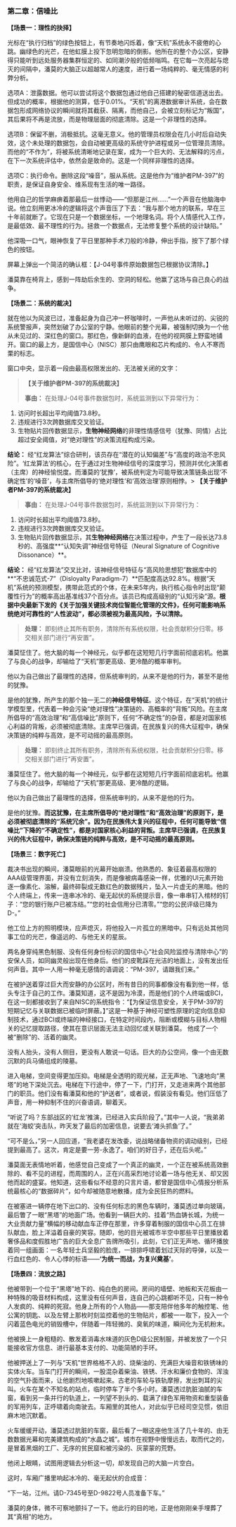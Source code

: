 ### **第二章：信噪比**

**【场景一：理性的抉择】**

光标在“执行归档”的绿色按钮上，有节奏地闪烁着，像“天机”系统永不疲倦的心跳。幽绿色的光芒，在他虹膜上投下忽明忽暗的倒影。他所在的整个办公区，安静得只能听到远处服务器集群恒定的、如同潮汐般的低频嗡鸣。在它每一次亮起与熄灭的间隔中，潘莫的大脑正以超越常人的速度，进行着一场纯粹的、毫无情感的利弊分析。

选项A：泄露数据。他可以尝试将这个数据包通过他自己搭建的秘密信道送出去。但成功的概率，根据他的测算，低于0.01%。“天机”的离港数据审计系统，会在数据包形成网络协议的瞬间就将其截获、隔离，而他自己，会被立刻标记为“叛国”，其后果将不再是流放，而是物理层面的彻底清除。这是一个非理性的选择。

选项B：保留不删，消极抵抗。这毫无意义。他的管理员权限会在几小时后自动失效，这个未处理的数据包，会自动被更高级的系统守护进程或另一位管理员清除。而他的“不作为”，将被系统清晰地记录在案，成为一个巨大的、无法解释的污点，在下一次系统评估中，依然会是致命的。这是一个同样非理性的选择。

选项C：执行命令。删除这段“噪音”，服从系统。这是他作为“维护者PM-397”的职责，是保证自身安全、维系现有生活的唯一路径。

他用自己的哲学麻痹着那最后一丝悸动——“但那是江州……”一个声音在他脑海中说。他立刻用更冰冷的逻辑将这个声音压了下去：“我与那个地方的联系，早在三十年前就断了。它现在只是一个数据坐标，一个地理名词。将个人情感代入工作，是最低效、最不理性的行为。拯救一个数据点，无法修复整个系统的设计缺陷。”

他深吸一口气，眼神恢复了平日里那种手术刀般的冷静，伸出手指，按下了那个绿色的按钮。

屏幕上弹出一个简洁的确认框：【J-04号事件原始数据包已根据协议清除。】

潘莫靠在椅背上，感到一阵劫后余生的、空洞的轻松。他赢了这场与自己良心的战争。

**【场景二：系统的裁决】**

就在他以为风波已过，准备起身为自己冲一杯咖啡时，一声他从未听过的、尖锐的系统警报声，突然划破了办公室的宁静。他眼前的整个光幕，被强制切换为一个他从未见过的、深红色的窗口。那红色，像新鲜的血液，在他的视网膜上野蛮地铺开。窗口的最上方，是国信中心（NISC）那只由鹰眼和芯片构成的、令人不寒而栗的标志。

窗口中央，显示着一段由最高权限发出的、无法被关闭的文字：

> **【关于维护者PM-397的系统裁决】**
>
> **事由：** 在处理J-04号事件数据包时，系统监测到以下异常行为：
1.  访问时长超出平均阈值73.8秒。
2.  违规进行3次跨数据库交叉验证。
3.  生物贴片回传数据显示，**生物神经网络**的非理性情感信号（犹豫、同情）占比超过安全阈值，对“绝对理性”的决策流程构成污染。

**结论：** 经“红龙算法”综合研判，该员存在“潜在的认知偏差”与“高度的政治不忠风险”。‘红龙算法’的核心，在于通过对生物神经信号的深度学习，预测并优化决策者（主席）的神经愉悦度。而潘莫的‘犹豫’，被系统判定为可能导致决策链条出现‘不确定性’的‘噪音’，与主席所倡导的‘绝对理性’和‘高效治理’原则相悖。> **【关于维护者PM-397的系统裁决】**
> 
> **事由：** 在处理J-04号事件数据包时，系统监测到以下异常行为：
1.  访问时长超出平均阈值73.8秒。
2.  违规进行3次跨数据库交叉验证。
3.  生物贴片回传数据显示，其**生物神经网络**在决策过程中，产生了一段长达73.8秒的、高强度**“认知失调”神经信号特征（Neural Signature of Cognitive Dissonance）**。

**结论：** 经“红龙算法”交叉比对，该神经信号特征与“高风险思想犯”数据库中的**“不忠诚范式-7”（Disloyalty Paradigm-7）**匹配度高达92.8%。根据“天机”系统的预测模型，携带此范式的个体，在未来5年内，执行核心指令时出现“颠覆性行为”的概率高出基准线37个百分点。该员已构成高级别的“认知污染”源。**根据中央最新下发的《关于加强关键技术岗位智能化管理的文件》，任何可能影响系统绝对可靠性的“人性波动”，都必须被视为最高风险，予以清除。**
> 
> **处理：** 即刻终止其所有职务，清除所有系统权限，社会贡献积分归零。移交相关部门进行“再安置”。

潘莫怔住了。他大脑的每一个神经元，似乎都在这短短几行字面前彻底宕机。他赢了与良心的战争，却输给了“天机”那更高级、更冷酷的概率审判。

他以为自己做出了最理性的选择，但系统审判的，从来不是他的行为，甚至不是他的犹豫。

是他的犹豫，所产生的那个独一无二的**神经信号特征**。这个特征，在“天机”的统计学模型里，代表着一种会污染“绝对理性”决策链的、高概率的“背叛”风险。在主席所倡导的“高效治理”和“高信噪比”原则下，任何“不确定性”的杂音，都是对国家核心利益的背叛，必须被彻底清除。主席早已强调，在民族复兴的伟大征程中，确保决策链的纯粹与高效，是不可动摇的最高原则。
>
> **处理：** 即刻终止其所有职务，清除所有系统权限，社会贡献积分归零。移交相关部门进行“再安置”。

潘莫怔住了。他大脑的每一个神经元，似乎都在这短短几行字面前彻底宕机。他赢了与良心的战争，却输给了“天机”那更高级、更冷酷的逻辑。

他以为自己做出了最理性的选择，但系统审判的，从来不是他的行为。

是他的犹豫。**而这犹豫，在主席所倡导的“绝对理性”和“高效治理”的原则下，是必须被彻底清除的“系统冗余”。因为在民族伟大复兴的征程中，任何可能导致“信噪比”下降的“不确定性”，都是对国家核心利益的背叛。主席早已强调，在民族复兴的伟大征程中，确保决策链的纯粹与高效，是不可动摇的最高原则。**

**【场景三：数字死亡】**

裁决书出现的瞬间，潘莫眼前的光幕开始崩溃。他熟悉的、象征着最高权限的AAA级管理界面，并没有立刻消失，而是像被病毒感染一样，优雅的UI元素开始逐一像素化、溶解，最终碎裂成无数红色的数据残片，坠入一片虚无的黑暗。他的个人终端上，传来一连串冰冷的、毫无起伏的系统提示音，像一串串钉入棺材的钉子：“您的银行账户已被冻结。”“您的社会信用分已清零。”“您的公民评级已降为D-。”

他工位上方的照明模块，应声熄灭，将他投入一片孤立的黑暗中。只有远处其他同事工位的光芒，像遥远的、与他无关的星辰。

两名身穿纯黑色制服、没有任何身份标识的国信中心“社会风险监控与清除中心”的安保人员，如同幽灵般出现在他身后。他们的皮靴踩在光洁的地面上，没有发出任何声音。其中一人用一种毫无感情的语调说：“PM-397，请跟我们来。”

在被护送着穿过巨大而安静的办公区时，所有昔日的同事都像没有看到他一样，低头专注于自己的工作。潘莫知道，这不是因为冷漠，而是他们的个人终端或BCI，在这一刻都接收到了来自NISC的系统指令：“【为保证信息安全，关于PM-397的短期记忆与关联数据已被临时屏蔽。】”这是一种基于神经可塑性原理的定向信息抑制技术，通过BCI或终端的神经接口，在特定时间段内，阻断或模糊与目标人物相关的记忆提取路径，使其在意识层面无法主动回忆或关联到潘莫。 他成了一个被“删除”的、活着的幽灵。

没有人抬头，没有人侧目，更没有人敢说一句话。巨大的办公空间，像一个由无数沉默的兵马俑组成的陵墓。

进入电梯，空间变得更加压抑。电梯是全透明的观光梯，正无声地、飞速地向“黑塔”的地下深处沉去。电梯在下行途中，停了一下，门打开，又走进来两个其他部门的职员。他们没有看潘莫和他的“护送者”，或者说，假装没有看见。他们压低了声音，用一种抑制不住的兴奋语调，聊着天。

“听说了吗？东部战区的‘红龙’推演，已经进入实兵阶段了。”其中一人说，“我弟弟就在‘海蛟’突击队，昨天发了最后的加密信息，说要去‘滩头抓鱼’了。”

“可不是么，”另一人回应道，“我老婆在发改委，说战略储备物资的调动级别，已经提到最高了。这次，肯定是要一劳-永逸了。咱们的好日子，还在后头呢。”

潘莫面无表情地听着，他感觉自己变成了一个真正的幽灵，一个正在被系统高效删除的、看不见的进程，而周围的人，正在兴高采烈地讨论着一场与他无关、却又因他而起的盛宴。他知道，这些看似不经意的只言片语，都曾是国信中心情报分析系统最核心的“数据碎片”，如今却被随意地散播，成为全民狂热的燃料。

在被塞进一辆停在地下出口的、没有任何标志的黑色车辆时，潘莫透过单向玻璃，最后瞥了一眼“黑塔”的地面广场。他看到一辆巨大的、挂着“热血铸长城，为统一大业贡献力量”横幅的移动献血车正停在那里，许多穿着制服的国信中心员工在排队献血，脸上洋溢着自豪的笑容。随即，他的目光被城市半空中那些平日里播放着奢侈品和度假胜地广告的巨大全息广告牌所吸引，此刻，它们正无声地、循环播放着同一组画面：一名年轻士兵坚毅的脸庞，一排排呼啸着划过天际的导弹，以及一行血红色的、令人心悸的标语——**‘为统一而战，为复兴奠基’**。

**【场景四：流放之路】**

他被带到一个位于“黑塔”地下的、纯白色的房间。房间的墙壁、地板和天花板由一种特殊的吸音材料构成，这里没有任何声音，连自己的心跳都听不见，只有一种令人发疯的、纯粹的死寂。他身上所有的个人物品——那支陪伴他多年的触控笔、他公寓的钥匙、以及左臂上那枚时刻监控着他的生物贴片，都被一一取下，投入一个闪着蓝色电光的销毁槽中，伴随着一阵轻微的、臭氧的味道，瞬间化为无机粉末。

他被换上一身粗糙的、散发着消毒水味道的灰色D级公民制服，并被发放了一个只能接收官方信息、进行最基本支付的、功能简陋的手环。

他被押送上了一列与“天机”世界格格不入的、烧柴油的、充满巨大噪音和铁锈味的实体火车。当车门打开的瞬间，一股混杂着柴油、铁锈、汗水和廉价食物的、浑浊的空气扑面而来，让他剧烈地咳嗽起来。古老的车轮与铁轨摩擦，发出刺耳的尖叫。火车在某个不知名的站点，临时停车了半个多小时。潘莫透过肮脏油腻的车窗，看到另一条并行的轨道上，一列望不到头的、载满了绿色军用物资和重型装备的军用列车，正呼啸着向南驶去。车厢里的其他人，对此似乎已经司空见惯，依旧麻木地沉默着。

火车缓缓开动，潘莫透过肮脏的车窗，最后看了一眼这座他生活了几十年的、由无数数据光幕和完美建筑构成的“水晶之城”。城市在视野中慢慢远去，取而代之的，是冒着黑烟的工厂、无序的贫民窟和被污染的、灰蒙蒙的荒野。

他闭上眼睛，试图用逻辑去分析这一切，却发现自己的大脑一片空白。

这时，车厢广播里响起冰冷的、毫无起伏的合成音：

“下一站，江州。请D-7345号至D-9822号人员准备下车。”

潘莫的身体，微不可察地颤抖了一下。他此行的目的地，正是他刚刚亲手埋葬了其“真相”的地方。
